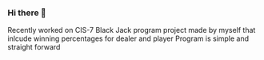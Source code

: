 ### Hi there 👋

Recently worked on CIS-7 Black Jack program project made by myself that inlcude winning percentages for dealer and player
Program is simple and straight forward


